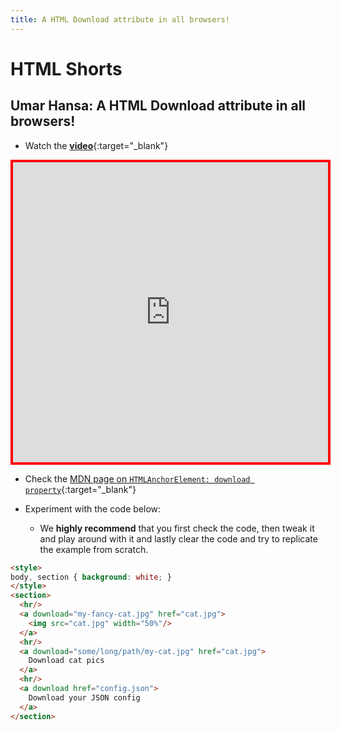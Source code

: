 ```yaml
---
title: A HTML Download attribute in all browsers!
---
```


# HTML Shorts

## Umar Hansa: A HTML Download attribute in all browsers!

- Watch the [**video**](https://www.youtube.com/shorts/nIcxzmiVFJg){:target="_blank"}

<iframe width="100%" height="480" src="https://www.youtube.com/embed/nIcxzmiVFJg" title="YouTube video player" frameborder="0" allow="accelerometer; autoplay; clipboard-write; encrypted-media; gyroscope; picture-in-picture; web-share" allowfullscreen style="border: 4px solid red;"></iframe>

- Check the [MDN page on `HTMLAnchorElement: download property`](https://developer.mozilla.org/en-US/docs/Web/API/HTMLAnchorElement/download){:target="_blank"}

- Experiment with the code below:
  - We **highly recommend** that you first check the code, then tweak it and play around with it and lastly clear the code and try to replicate the example from scratch.

```html
<style>
body, section { background: white; }
</style>
<section>
  <hr/>
  <a download="my-fancy-cat.jpg" href="cat.jpg">
    <img src="cat.jpg" width="50%"/>
  </a>
  <hr/>
  <a download="some/long/path/my-cat.jpg" href="cat.jpg">
    Download cat pics
  </a>
  <hr/>
  <a download href="config.json">
    Download your JSON config
  </a>
</section>
```

